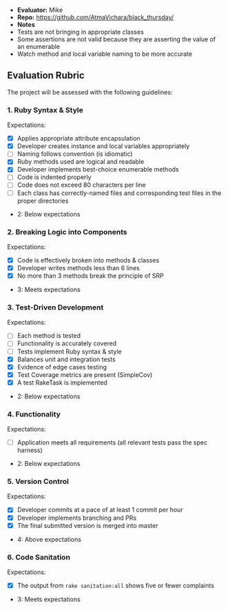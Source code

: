 * **Evaluator:** Mike
* **Repo:** https://github.com/AtmaVichara/black_thursday/
* **Notes**
* Tests are not bringing in appropriate classes
* Some assertions are not valid because they are asserting the value of an
enumerable
* Watch method and local variable naming to be more accurate
## Evaluation Rubric

The project will be assessed with the following guidelines:

### 1. Ruby Syntax & Style

Expectations:

- [x] Applies appropriate attribute encapsulation
- [x] Developer creates instance and local variables appropriately
- [ ] Naming follows convention (is idiomatic)
- [x] Ruby methods used are logical and readable
- [x] Developer implements best-choice enumerable methods
- [ ] Code is indented properly
- [ ] Code does not exceed 80 characters per line
- [ ] Each class has correctly-named files and corresponding test files in the proper directories

* 2: Below expectations

### 2. Breaking Logic into Components

Expectations:

- [x] Code is effectively broken into methods & classes
- [x] Developer writes methods less than 6 lines
- [x] No more than 3 methods break the principle of SRP

* 3: Meets expectations

### 3. Test-Driven Development

Expectations:

- [ ] Each method is tested
- [ ] Functionality is accurately covered
- [ ] Tests implement Ruby syntax & style
- [x] Balances unit and integration tests
- [x] Evidence of edge cases testing
- [x] Test Coverage metrics are present (SimpleCov)
- [x] A test RakeTask is implemented

* 2: Below expectations

### 4. Functionality

Expectations:

- [ ] Application meets all requirements (all relevant tests pass the spec harness)

* 2: Below expectations

### 5. Version Control

Expectations:

- [x] Developer commits at a pace of at least 1 commit per hour
- [x] Developer implements branching and PRs
- [x] The final submitted version is merged into master

* 4: Above expectations

### 6. Code Sanitation

Expectations:

- [x] The output from `rake sanitation:all` shows five or fewer complaints

* 3: Meets expectations
